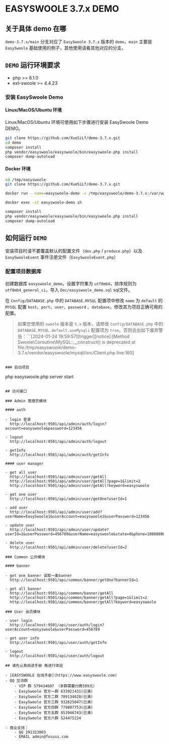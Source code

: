 # EASYSWOOLE 3.7.x DEMO

## 关于具体 demo 在哪

`demo-3.7.x/main` 分支对应了 `EasySwoole 3.7.x` 版本的 `demo`，`main` 主要是 `EasySwoole` 基础使用的例子，其他使用请看其他对应的分支。

## `DEMO` 运行环境要求

- php >= 8.1.0
- ext-swoole >= 4.4.23

### 安装 EasySwoole Demo

#### Linux/MacOS/Ubuntu 环境

Linux/MacOS/Ubuntu 环境可使用如下步骤进行安装 EasySwoole Demo DEMO。

```bash
git clone https://github.com/XueSiLf/demo-3.7.x.git
cd demo
composer install
php vendor/easyswoole/easyswoole/bin/easyswoole.php install
composer dump-autoload
```

#### Docker 环境

```bash
cd /tmp/easyswoole
git clone https://github.com/XueSiLf/demo-3.7.x.git

docker run --name=easyswoole-demo -v /tmp/easyswoole/demo-3.7.x:/var/www -p 9501:9501 -it --entrypoint /bin/sh easyswoolexuesi2021/easyswoole:php8.1.22-alpine3.16-swoole5.1.1

docker exec -it easyswoole-demo sh

composer install
php vendor/easyswoole/easyswoole/bin/easyswoole.php install
composer dump-autoload
```

## 如何运行 `DEMO`

安装项目时请不要覆盖默认的配置文件（`dev.php` / `produce.php`）以及 `EasySwooleEvent` 事件注册文件（`EasySwooleEvent.php`）

### 配置项目数据库

创建数据库 `easyswoole_demo`，设置字符集为 `utf8mb4`，排序规则为 `utf8mb4_general_ci`，导入 `Doc/easyswoole_demo.sql` sql文件。

在 `Config/DATABASE.php` 中的 `DATABASE.MYSQL` 配置项中修改 `name` 为 `default` 的 `MYSQL` 配置 `host`、`port`、`user`、`password`
、`database`，修改其为项目正确可用的配置。

> 如果您使用的 `swoole` 版本是 `5.x` 版本，请修改 `Config/DATABASE.php` 中的 `DATABASE.MYSQL.default.useMysqli` 配置项为 `true`。否则会出如下废弃警告：```[2024-01-24 19:59:57][trigger][notice]:[Method Swoole\Coroutine\MySQL::__construct() is deprecated at file:/tmp/easyswoole/demo-3.7.x/vendor/easyswoole/mysqli/src/Client.php line:160]
```。

### 启动项目

```
php easyswoole.php server start
```

## 访问接口

### Admin 管理员模块

#### auth

- login 登录
  http://localhost:9501/api/admin/auth/login?account=easyswoole&password=123456

- logout
  http://localhost:9501/api/admin/auth/logout

- getInfo
  http://localhost:9501/api/admin/auth/getInfo

#### user manager

- get all user
  http://localhost:9501/api/admin/user/getAll
  http://localhost:9501/api/admin/user/getAll?page=1&limit=2
  http://localhost:9501/api/admin/user/getAll?keyword=easyswoole

- get one user
  http://localhost:9501/api/admin/user/getOne?userId=1

- add user
  http://localhost:9501/api/admin/user/add?userName=EasySwoole1&userAccount=easyswoole1&userPassword=123456

- update user
  http://localhost:9501/api/admin/user/update?userId=1&userPassword=456789&userName=easyswoole&state=0&phone=18888888889

- delete user
  http://localhost:9501/api/admin/user/delete?userId=2

### Common 公共模块

#### banner

- get one banner 读取一条banner
  http://localhost:9501/api/common/banner/getOne?bannerId=1

- get all banner
  http://localhost:9501/api/common/banner/getAll
  http://localhost:9501/api/common/banner/getAll?page=1&limit=2
  http://localhost:9501/api/common/banner/getAll?keyword=easyswoole

### User 会员模块

- user login
  http://localhost:9501/api/user/auth/login?userAccount=easyswoole&userPassword=456789

- get user info
  http://localhost:9501/api/user/auth/getInfo

- logout
  http://localhost:9501/api/user/auth/logout

## 请先认真阅读手册 再进行体验

- [EASYSWOOLE 在线手册](https://www.easyswoole.com)
- QQ 交流群
    - VIP 群 579434607 （本群需要付费599元）
    - EasySwoole 官方一群 633921431(已满)
    - EasySwoole 官方二群 709134628(已满)
    - EasySwoole 官方三群 932625047(已满)
    - EasySwoole 官方四群 779897753(已满)
    - EasySwoole 官方五群 853946743(已满)
    - EasySwoole 官方六群 524475224

- 商业支持：
    - QQ 291323003
    - EMAIL admin@fosuss.com    
